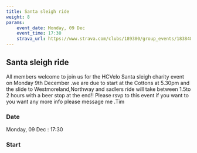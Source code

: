 ```yaml
---
title: Santa sleigh ride
weight: 8
params:
    event_date: Monday, 09 Dec
    event_time: 17:30
    strava_url: https://www.strava.com/clubs/189380/group_events/1838486
---
```


## Santa sleigh ride 

All members welcome to join us for the HCVelo Santa sleigh charity event on Monday 9th December .we are due to start at the Cottons at 5.30pm and the slide to Westmoreland,Northway and sadlers  ride will take between 1.5to 2 hours with a beer stop at the end!!
Please rsvp to this event if you want to  you want any more info please message me .Tim

### Date

Monday, 09 Dec : 17:30

### Start




